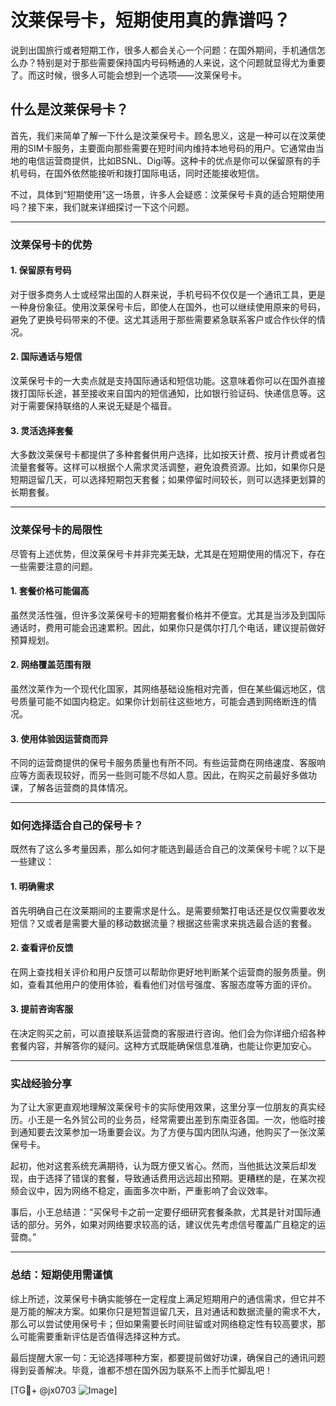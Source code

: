 # 汶莱保号卡，短期使用真的靠谱吗？

说到出国旅行或者短期工作，很多人都会关心一个问题：在国外期间，手机通信怎么办？特别是对于那些需要保持国内号码畅通的人来说，这个问题就显得尤为重要了。而这时候，很多人可能会想到一个选项——汶莱保号卡。

## 什么是汶莱保号卡？

首先，我们来简单了解一下什么是汶莱保号卡。顾名思义，这是一种可以在汶莱使用的SIM卡服务，主要面向那些需要在短时间内维持本地号码的用户。它通常由当地的电信运营商提供，比如BSNL、Digi等。这种卡的优点是你可以保留原有的手机号码，在国外依然能接听和拨打国际电话，同时还能接收短信。

不过，具体到“短期使用”这一场景，许多人会疑惑：汶莱保号卡真的适合短期使用吗？接下来，我们就来详细探讨一下这个问题。

---

### **汶莱保号卡的优势**

#### 1. 保留原有号码
对于很多商务人士或经常出国的人群来说，手机号码不仅仅是一个通讯工具，更是一种身份象征。使用汶莱保号卡后，即使人在国外，也可以继续使用原来的号码，避免了更换号码带来的不便。这尤其适用于那些需要紧急联系客户或合作伙伴的情况。

#### 2. 国际通话与短信
汶莱保号卡的一大卖点就是支持国际通话和短信功能。这意味着你可以在国外直接拨打国际长途，甚至接收来自国内的短信通知，比如银行验证码、快递信息等。这对于需要保持联络的人来说无疑是个福音。

#### 3. 灵活选择套餐
大多数汶莱保号卡都提供了多种套餐供用户选择，比如按天计费、按月计费或者包流量套餐等。这样可以根据个人需求灵活调整，避免浪费资源。比如，如果你只是短期逗留几天，可以选择短期包天套餐；如果停留时间较长，则可以选择更划算的长期套餐。

---

### **汶莱保号卡的局限性**

尽管有上述优势，但汶莱保号卡并非完美无缺，尤其是在短期使用的情况下，存在一些需要注意的问题。

#### 1. 套餐价格可能偏高
虽然灵活性强，但许多汶莱保号卡的短期套餐价格并不便宜。尤其是当涉及到国际通话时，费用可能会迅速累积。因此，如果你只是偶尔打几个电话，建议提前做好预算规划。

#### 2. 网络覆盖范围有限
虽然汶莱作为一个现代化国家，其网络基础设施相对完善，但在某些偏远地区，信号质量可能不如国内稳定。如果你计划前往这些地方，可能会遇到网络断连的情况。

#### 3. 使用体验因运营商而异
不同的运营商提供的保号卡服务质量也有所不同。有些运营商在网络速度、客服响应等方面表现较好，而另一些则可能不尽如人意。因此，在购买之前最好多做功课，了解各运营商的具体情况。

---

### **如何选择适合自己的保号卡？**

既然有了这么多考量因素，那么如何才能选到最适合自己的汶莱保号卡呢？以下是一些建议：

#### 1. 明确需求
首先明确自己在汶莱期间的主要需求是什么。是需要频繁打电话还是仅仅需要收发短信？又或者是需要大量的移动数据流量？根据这些需求来挑选最合适的套餐。

#### 2. 查看评价反馈
在网上查找相关评价和用户反馈可以帮助你更好地判断某个运营商的服务质量。例如，查看其他用户的使用体验，看看他们对信号强度、客服态度等方面的评价。

#### 3. 提前咨询客服
在决定购买之前，可以直接联系运营商的客服进行咨询。他们会为你详细介绍各种套餐内容，并解答你的疑问。这种方式既能确保信息准确，也能让你更加安心。

---

### **实战经验分享**

为了让大家更直观地理解汶莱保号卡的实际使用效果，这里分享一位朋友的真实经历。小王是一名外贸公司的业务员，经常需要出差到东南亚各国。一次，他临时接到通知要去汶莱参加一场重要会议。为了方便与国内团队沟通，他购买了一张汶莱保号卡。

起初，他对这套系统充满期待，认为既方便又省心。然而，当他抵达汶莱后却发现，由于选择了错误的套餐，导致通话费用远远超出预期。更糟糕的是，在某次视频会议中，因为网络不稳定，画面多次中断，严重影响了会议效率。

事后，小王总结道：“买保号卡之前一定要仔细研究套餐条款，尤其是针对国际通话的部分。另外，如果对网络要求较高的话，建议优先考虑信号覆盖广且稳定的运营商。”

---

### **总结：短期使用需谨慎**

综上所述，汶莱保号卡确实能够在一定程度上满足短期用户的通信需求，但它并不是万能的解决方案。如果你只是短暂逗留几天，且对通话和数据流量的需求不大，那么可以尝试使用保号卡；但如果需要长时间驻留或对网络稳定性有较高要求，那么可能需要重新评估是否值得选择这种方式。

最后提醒大家一句：无论选择哪种方案，都要提前做好功课，确保自己的通讯问题得到妥善解决。毕竟，谁都不想在国外因为联系不上而手忙脚乱吧！

[TG💪+ @jx0703 ![Image](https://github.com/user-attachments/assets/dbca1d08-cadb-493c-b0ec-ad6f7a83f270)]